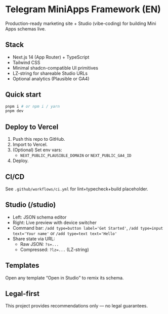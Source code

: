 # Telegram MiniApps Framework (EN)

Production-ready marketing site + Studio (vibe-coding) for building Mini Apps schemas live.

## Stack
- Next.js 14 (App Router) + TypeScript
- Tailwind CSS
- Minimal shadcn-compatible UI primitives
- LZ-string for shareable Studio URLs
- Optional analytics (Plausible or GA4)

## Quick start
```bash
pnpm i # or npm i / yarn
pnpm dev
```

## Deploy to Vercel
1. Push this repo to GitHub.
2. Import to Vercel.
3. (Optional) Set env vars:
   - `NEXT_PUBLIC_PLAUSIBLE_DOMAIN` or `NEXT_PUBLIC_GA4_ID`
4. Deploy.

## CI/CD
See `.github/workflows/ci.yml` for lint+typecheck+build placeholder.

## Studio (/studio)
- Left: JSON schema editor
- Right: Live preview with device switcher
- Command bar: `/add type=button label='Get Started'`, `/add type=input text='Your name'` or `/add type=text text='Hello'`
- Share state via URL:
  - Raw JSON: `?s=...`
  - Compressed: `?lz=...` (LZ-string)

## Templates
Open any template “Open in Studio” to remix its schema.

## Legal-first
This project provides recommendations only — no legal guarantees.
